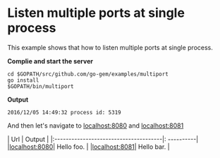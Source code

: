 # Listen multiple ports at single process

This example shows that how to listen multiple ports at single process.

**Complie and start the server**

```
cd $GOPATH/src/github.com/go-gem/examples/multiport
go install
$GOPATH/bin/multiport
```

**Output**
```
2016/12/05 14:49:32 process id: 5319
```

And then let's navigate to [localhost:8080](http://localhost:8080) and [localhost:8081](http://localhost:8081)

| Url                                   | Output     |
|:--------------------------------------|: ----------|
|[localhost:8080](http://localhost:8080)| Hello foo. |
|[localhost:8081](http://localhost:8081)| Hello bar. |